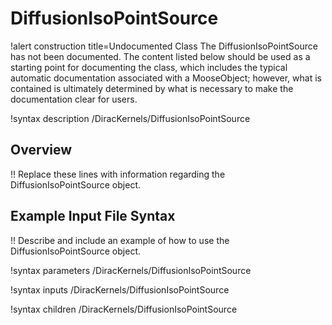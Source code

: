 # DiffusionIsoPointSource

!alert construction title=Undocumented Class
The DiffusionIsoPointSource has not been documented. The content listed below should be used as a starting point for
documenting the class, which includes the typical automatic documentation associated with a
MooseObject; however, what is contained is ultimately determined by what is necessary to make the
documentation clear for users.

!syntax description /DiracKernels/DiffusionIsoPointSource

## Overview

!! Replace these lines with information regarding the DiffusionIsoPointSource object.

## Example Input File Syntax

!! Describe and include an example of how to use the DiffusionIsoPointSource object.

!syntax parameters /DiracKernels/DiffusionIsoPointSource

!syntax inputs /DiracKernels/DiffusionIsoPointSource

!syntax children /DiracKernels/DiffusionIsoPointSource

